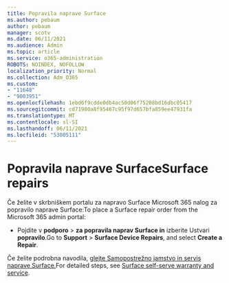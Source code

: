 ```yaml
---
title: Popravila naprave Surface
ms.author: pebaum
author: pebaum
manager: scotv
ms.date: 06/11/2021
ms.audience: Admin
ms.topic: article
ms.service: o365-administration
ROBOTS: NOINDEX, NOFOLLOW
localization_priority: Normal
ms.collection: Adm_O365
ms.custom:
- "11648"
- "9003951"
ms.openlocfilehash: 1ebd6f9cdde0db4ac50d06f75208bd16dbc05417
ms.sourcegitcommit: cd71980a8f95467c95f97d657bfa859ee47931fa
ms.translationtype: MT
ms.contentlocale: sl-SI
ms.lasthandoff: 06/11/2021
ms.locfileid: "53005111"
---
```

# <a name="surface-repairs"></a><span data-ttu-id="0de48-102">Popravila naprave Surface</span><span class="sxs-lookup"><span data-stu-id="0de48-102">Surface repairs</span></span>

<span data-ttu-id="0de48-103">Če želite v skrbniškem portalu za napravo Surface Microsoft 365 nalog za popravilo naprave Surface:</span><span class="sxs-lookup"><span data-stu-id="0de48-103">To place a Surface repair order from the Microsoft 365 admin portal:</span></span>

- <span data-ttu-id="0de48-104">Pojdite v **podporo**  >  **za popravila naprav Surface in** izberite Ustvari **popravilo**.</span><span class="sxs-lookup"><span data-stu-id="0de48-104">Go to **Support** > **Surface Device Repairs**, and select **Create a Repair**.</span></span> 

<span data-ttu-id="0de48-105">Če želite podrobna navodila, [glejte Samopostrežno jamstvo in servis naprave Surface.](/surface/self-serve-warranty-service)</span><span class="sxs-lookup"><span data-stu-id="0de48-105">For detailed steps, see [Surface self-serve warranty and service](/surface/self-serve-warranty-service).</span></span>